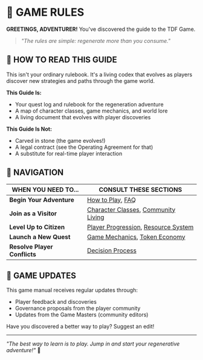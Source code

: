 # 📜 GAME RULES

**GREETINGS, ADVENTURER!** You've discovered the guide to the TDF Game.

> *"The rules are simple: regenerate more than you consume."*

## 🎲 HOW TO READ THIS GUIDE

This isn't your ordinary rulebook. It's a living codex that evolves as players discover new strategies and paths through the game world.

**This Guide Is:**
- Your quest log and rulebook for the regeneration adventure
- A map of character classes, game mechanics, and world lore
- A living document that evolves with player discoveries

**This Guide Is Not:**
- Carved in stone (the game evolves!)
- A legal contract (see the Operating Agreement for that)
- A substitute for real-time player interaction

## 🧭 NAVIGATION

| WHEN YOU NEED TO... | CONSULT THESE SECTIONS |
|---------------------|------------------------|
| **Begin Your Adventure** | [How to Play](how_to_play.md), [FAQ](faq.md) |
| **Join as a Visitor** | [Character Classes](../02_roles-and-stakeholders/README.md), [Community Living](../06_community-living/README.md) |
| **Level Up to Citizen** | [Player Progression](../04_citizenship/README.md), [Resource System](../05_token-economy/README.md) |
| **Launch a New Quest** | [Game Mechanics](../03_governance/README.md), [Token Economy](../05_token-economy/README.md) |
| **Resolve Player Conflicts** | [Decision Process](../03_governance/decision_process.md) |

## 🔄 GAME UPDATES

This game manual receives regular updates through:
- Player feedback and discoveries
- Governance proposals from the player community
- Updates from the Game Masters (community editors)

Have you discovered a better way to play? Suggest an edit!

---

*"The best way to learn is to play. Jump in and start your regenerative adventure!"* 🌱
